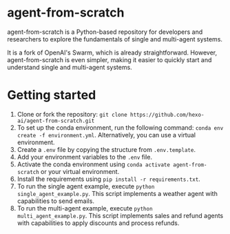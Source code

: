 # agent-from-scratch
agent-from-scratch is a Python-based repository for developers and researchers to explore the fundamentals of single and multi-agent systems.

It is a fork of OpenAI's Swarm, which is already straightforward. However, agent-from-scratch is even simpler, making it easier to quickly start and understand single and multi-agent systems.

# Getting started
1. Clone or fork the repository: `git clone https://github.com/hexo-ai/agent-from-scratch.git`
2. To set up the conda environment, run the following command: `conda env create -f environment.yml`. Alternatively, you can use a virtual environment.
3. Create a `.env` file by copying the structure from `.env.template`.
4. Add your environment variables to the `.env` file.
5. Activate the conda environment using `conda activate agent-from-scratch` or your virtual environment.
6. Install the requirements using `pip install -r requirements.txt`.
7. To run the single agent example, execute `python single_agent_example.py`. This script implements a weather agent with capabilities to send emails.
8. To run the multi-agent example, execute `python multi_agent_example.py`. This script implements sales and refund agents with capabilities to apply discounts and process refunds.
